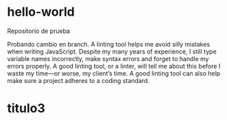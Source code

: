 # hello-world
Repositorio de prueba

Probando cambio en branch. A linting tool helps me avoid silly mistakes when writing JavaScript. Despite my many years of experience, I still type variable names incorrectly, make syntax errors and forget to handle my errors properly. A good linting tool, or a linter, will tell me about this before I waste my time—or worse, my client’s time. A good linting tool can also help make sure a project adheres to a coding standard.
# titulo3
